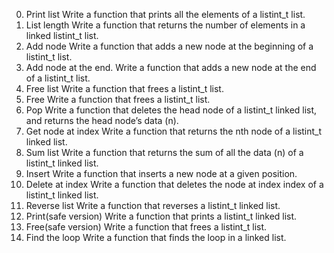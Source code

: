 0.	Print list
Write a function that prints all the elements of a listint_t list.
1.	List length
Write a function that returns the number of elements in a linked listint_t list.
2.	Add node
Write a function that adds a new node at the beginning of a listint_t list.
3.	Add node at the end.
Write a function that adds a new node at the end of a listint_t list.
4.	Free list
Write a function that frees a listint_t list.
5.	Free 
Write a function that frees a listint_t list.
6.	Pop
Write a function that deletes the head node of a listint_t linked list, and returns the head node’s data (n).
7.	Get node at index
Write a function that returns the nth node of a listint_t linked list.
8.	Sum list
Write a function that returns the sum of all the data (n) of a listint_t linked list.
9.	Insert
Write a function that inserts a new node at a given position.
10.	Delete at index
Write a function that deletes the node at index index of a listint_t linked list.
11.	Reverse list
Write a function that reverses a listint_t linked list.
12.	Print(safe version)
Write a function that prints a listint_t linked list.
13.	Free(safe version)
Write a function that frees a listint_t list.
14.	Find the loop
Write a function that finds the loop in a linked list.

